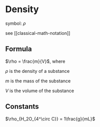 # Density

symbol: $\rho$

see [[classical-math-notation]]

## Formula

$\rho = \frac{m}{V}$, where

$\rho$ is the density of a substance

$m$ is the mass of the substance

$V$ is the volume of the substance

## Constants

$\rho_{H_2O_{4^\circ C}} = 1\frac{g}{mL}$

